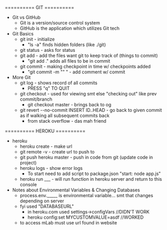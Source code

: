 ========== GIT ==========
* Git vs GitHub
    * Git is a version/source control system 
    * GitHub is the application which utilizes Git tech
* Git Basics
    * git init - initialize
        * "ls -a" finds hidden folders (like ./git)
    * git status - asks for status
    * git add - add the files want git to keep track of (things to commit)
        * "git add ." adds all files to be in commit
    * git commit - making checkpoint in time w/ checkpoints added
        * "git commit -m ""  " - add comment w/ commit
* More Git
    * git log - shows record of all commits
        * PRESS "q" TO QUIT
    * git checkout - used for viewing smt else "checking out" like prev commit/branch
        * git checkout master - brings back to og
    * git revert --no-commit INSERT ID..HEAD - go back to given commit as if walking all subsequent commits back 
        * from stack overflow - das mah friend

========== HEROKU ==========
* heroku
    * heroku create - make url 
    * git remote -v - create url to push to 
    * git push heroku master - push in code from git (update code in project)
    * heroku logs - show error logs
        * To start need to add script to package.json "start: node app.js"
    * heroku run ___ - will run function in heroku server and return to this console
* Notes about Environmental Variables & Changing Databases
    * process.env._____ is environmental variable... smt that changes depending on server
    * fyi used "DATABASEURL"
        * in heroku.com used settings->configVars //DIDN'T WORK
        * heroku config:set MYCUSTOMVALUE=asdf //WORKED
    * to access mLab must use url found in website
     
